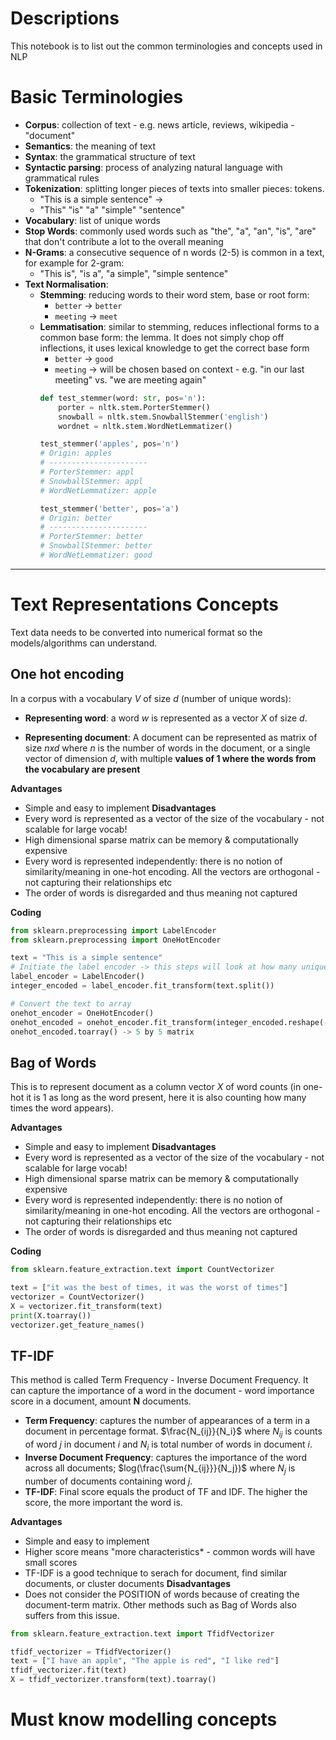# Descriptions 
This notebook is to list out the common terminologies and concepts used in NLP

# Basic Terminologies
* **Corpus**: collection of text - e.g. news article, reviews, wikipedia - "document"
* **Semantics**: the meaning of text
* **Syntax**: the grammatical structure of text
* **Syntactic parsing**: process of analyzing natural language with grammatical rules
* **Tokenization**: splitting longer pieces of texts into smaller pieces: tokens.
    * "This is a simple sentence" ->
    * "This" "is" "a" "simple" "sentence"
* **Vocabulary**: list of unique words
* **Stop Words**: commonly used words such as "the", "a", "an", "is", "are" that don't contribute a lot to the overall meaning
* **N-Grams**: a consecutive sequence of n words (2-5) is common in a text, for example for 2-gram:
    * "This is", "is a", "a simple", "simple sentence"
* **Text Normalisation**:
    * **Stemming**: reducing words to their word stem, base or root form:
        * `better` -> `better`
        * `meeting` -> `meet`
    * **Lemmatisation**:  similar to stemming, reduces inflectional forms to a common base form: the lemma. It does not simply chop off inflections, it uses lexical knowledge to get the correct base form
        * `better` -> `good`
        * `meeting` -> will be chosen based on context - e.g. "in our last meeting" vs. "we are meeting again"
        ```python
        def test_stemmer(word: str, pos='n'):
            porter = nltk.stem.PorterStemmer()
            snowball = nltk.stem.SnowballStemmer('english')
            wordnet = nltk.stem.WordNetLemmatizer()
        
        test_stemmer('apples', pos='n')
        # Origin: apples
        # ----------------------
        # PorterStemmer: appl
        # SnowballStemmer: appl
        # WordNetLemmatizer: apple
        
        test_stemmer('better', pos='a')
        # Origin: better
        # ----------------------
        # PorterStemmer: better
        # SnowballStemmer: better
        # WordNetLemmatizer: good
        ```

*****

# Text Representations Concepts
Text data needs to be converted into numerical format so the models/algorithms can understand.

## One hot encoding 

In a corpus with a vocabulary *V* of size *d* (number of unique words):

* **Representing word**: a word *w* is represented as a vector *X* of size *d*.

* **Representing document**: A document can be represented as matrix of size *nxd* where *n* is the number of words in the document, or a single vector of dimension *d*, with multiple **values of 1 where the words from the vocabulary are present**



**Advantages**
* Simple and easy to implement
**Disadvantages**
* Every word is represented as a vector of the size of the vocabulary - not scalable for large vocab!
* High dimensional sparse matrix can be memory & computationally expensive
* Every word is represented independently: there is no notion of similarity/meaning in one-hot encoding. All the vectors are orthogonal - not capturing their relationships etc
* The order of words is disregarded and thus meaning not captured 

**Coding**
```python
from sklearn.preprocessing import LabelEncoder
from sklearn.preprocessing import OneHotEncoder

text = "This is a simple sentence"
# Initiate the label encoder -> this steps will look at how many unique values are there and create the corresponding binary vector for each unique value 
label_encoder = LabelEncoder()
integer_encoded = label_encoder.fit_transform(text.split())

# Convert the text to array 
onehot_encoder = OneHotEncoder()
onehot_encoded = onehot_encoder.fit_transform(integer_encoded.reshape(-1,1))
onehot_encoded.toarray() -> 5 by 5 matrix

```


## Bag of Words
This is to represent document as a column vector *X* of word counts (in one-hot it is 1 as long as the word present, here it is also counting how many times the word appears).

**Advantages**
* Simple and easy to implement
**Disadvantages**
* Every word is represented as a vector of the size of the vocabulary - not scalable for large vocab!
* High dimensional sparse matrix can be memory & computationally expensive
* Every word is represented independently: there is no notion of similarity/meaning in one-hot encoding. All the vectors are orthogonal - not capturing their relationships etc
* The order of words is disregarded and thus meaning not captured 


**Coding**
```python
from sklearn.feature_extraction.text import CountVectorizer

text = ["it was the best of times, it was the worst of times"]
vectorizer = CountVectorizer()
X = vectorizer.fit_transform(text)
print(X.toarray())
vectorizer.get_feature_names()

```

## TF-IDF
This method is called  Term Frequency - Inverse Document Frequency. It can capture the importance of a word in the document - word importance score in a document, amount **N** documents.

* **Term Frequency**: captures the number of appearances of a term in a document in percentage format. $\frac{N_{ij}}{N_i}$ where $N_{ij}$ is counts of word *j* in document *i* and $N_i$ is total number of words in document *i*.
* **Inverse Document Frequency**: captures the importance of the word across all documents; $log(\frac{\sum{N_{ij}}}{N_j})$ where $N_j$ is number of documents containing word *j*.
* **TF-IDF**: Final score equals the product of TF and IDF. The higher the score, the more important the word is. 

**Advantages**
* Simple and easy to implement
* Higher score means "more characteristics* - common words will have small scores
* TF-IDF is a good technique to serach for document, find similar documents, or cluster documents
**Disadvantages**
* Does not consider the POSITION of words because of creating the document-term matrix. Other methods such as Bag of Words also suffers from this issue.

```python
from sklearn.feature_extraction.text import TfidfVectorizer

tfidf_vectorizer = TfidfVectorizer()
text = ["I have an apple", "The apple is red", "I like red"]
tfidf_vectorizer.fit(text)
X = tfidf_vectorizer.transform(text).toarray()

```

# Must know modelling concepts












